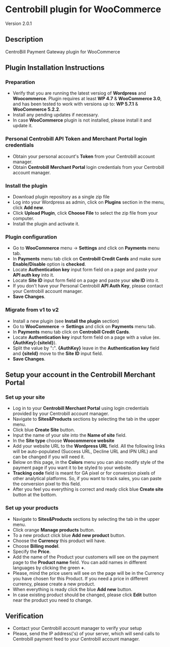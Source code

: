 # Centrobill plugin for WooCommerce  
Version 2.0.1

## Description
CentroBill Payment Gateway plugin for WooCommerce   

##  Plugin Installation Instructions  

### Preparation 
* Verify that you are running the latest versiog of __Wordpress__ and __Woocommerce__. Plugin requires at least __WP 4.7__  & __WooCommerce 3.0__, and has been tested to work with versions up to: __WP 5.7.1__ & __WooCommerce 5.2.2__.
* Install any pending updates if necessary. 
* In case __WooCommerce__ plugin is not installed, please install it and update it.

### Personal Centrobill API Token and Merchant Portal login credentials
* Obtain your personal account's __Token__ from your Centrobill account manager.
* Obtain __Centrobill Merchant Portal__ login credentials from your Centrobill account manager.

### Install the plugin 
* Download plugin repository as a single zip file 
* Log into your Wordpress as admin, click on __Plugins__ section in the menu, click __Add new__. 
* Click __Upload Plugin__, click __Choose File__ to select the zip file from your computer. 
* Install the plugin and activate it.  

### Plugin configuration
* Go to __WooCommerce__ menu -> __Settings__ and click on __Payments__ menu tab.
* In __Payments__ menu tab click on __Centrobill Credit Cards__ and make sure __Enable/Disable__ option is __checked__.
* Locate __Authentication key__ input form field on a page and paste your __API auth key__ into it.
* Locate __Site ID__ input form field on a page and paste your __site ID__ into it.
* If you don't have your Personal Centrobill __API Auth Key__, please contact your Centrobill account manager.
* __Save Changes__.

### Migrate from v1 to v2
* Install a new plugin (see __Install the plugin__ section)
* Go to __WooCommerce__ -> __Settings__ and click on __Payments__ menu tab.
* In __Payments__ menu tab click on __Centrobill Credit Cards__.
* Locate __Authentication key__ input form field on a page with a value (ex. __{AuthKey}:{siteId}__).
* Split the value by "__:__". __{AuthKey}__ leave in the __Authentication key__ field and __{siteId}__ move to the __Site ID__ input field.
* __Save Changes__.

## Setup your account in the Centrobill Merchant Portal

### Set up your site
* Log in to your __Centrobill Merchant Portal__ using login credentials provided by your Centrobill account manager.
* Navigate to __Sites&Products__ sections by selecting the tab in the upper menu.
* Click blue __Create Site__ button.
* Input the name of your site into the __Name of site__ field. 
* In the __Site type__ choose __Woocommerce website__
* Add your website URL to the __Wordpress URL__ field. All the following links will be auto-populated (Success URL, Decline URL and IPN URL) and can be changed if you will need it.
* Below on this page, in the __Colors__ menu you can also modify style of the payment page if you want it to be styled to your website.
* __Tracking code__ field is meant for GA pixel or for conversion pixels of other analytical platforms. So, if you want to track sales, you can paste the conversion pixel to this field.
* After you feel you everything is correct and ready click blue __Create site__ button at the bottom.

### Set up your products
* Navigate to __Sites&Products__ sections by selecting the tab in the upper menu.
* Click orange __Manage products__ button.
* To a new product click blue __Add new product__ button.
* Choose the __Currency__ this product will have.
* Choose __Billing model__.
* Specify the __Price__.
* Add the name of the Product your customers will see on the payment page to the __Product name__ field. You can add names in different languages by clicking the green __+__. 
* Please, mind the price users will see on the page will be in the Currency you have chosen for this Product. If you need a price in different currency, please create a new product.
* When everything is ready click the blue __Add new__ button.
* In case existing product should be changed, please click __Edit__ button near the product you need to change.

## Verification 
* Contact your Centrobill account manager to verify your setup
* Please, send the IP address('s) of your server, which will send calls to Centrobill payment feed to your Centrobill account manager.
